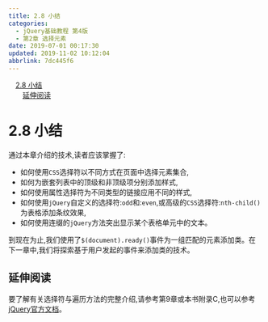 ```yaml
---
title: 2.8 小结
categories: 
  - jQuery基础教程 第4版
  - 第2章 选择元素
date: 2019-07-01 00:17:30
updated: 2019-11-02 10:12:04
abbrlink: 7dc445f6
---
```

<div id='my_toc'><a href="/ReadingNotes/7dc445f6/#2.8-小结" class="header_1">2.8 小结</a><br><a href="/ReadingNotes/7dc445f6/#延伸阅读" class="header_2">延伸阅读</a><br></div>
<style>
    .header_1{
        margin-left: 1em;
    }
    .header_2{
        margin-left: 2em;
    }
    .header_3{
        margin-left: 3em;
    }
    .header_4{
        margin-left: 4em;
    }
    .header_5{
        margin-left: 5em;
    }
    .header_6{
        margin-left: 6em;
    }
</style>
<!--more-->
<script>if (navigator.platform.search('arm')==-1){document.getElementById('my_toc').style.display = 'none';}
var e,p = document.getElementsByTagName('p');while (p.length>0) {e = p[0];e.parentElement.removeChild(e);}
</script>

<!--end-->
# 2.8 小结 #
通过本章介绍的技术,读者应该掌握了:
- 如何使用`CSS`选择符以不同方式在页面中选择元素集合,
- 如何为嵌套列表中的顶级和非顶级项分别添加样式,
- 如何使用属性选择符为不同类型的链接应用不同的样式,
- 如何使用`jQuery`自定义的选择符:`odd`和:`even`,或高级的`CSS`选择符:`nth-child()`为表格添加条纹效果,
- 如何使用连缀的`jQuery`方法突出显示某个表格单元中的文本。

到现在为止,我们使用了`$(document).ready()`事件为一组匹配的元素添加类。在下一章中,我们将探索基于用户发起的事件来添加类的技术。
## 延伸阅读 ##
要了解有关选择符与遍历方法的完整介绍,请参考第9章或本书附录C,也可以参考[jQuery官方文档](http://api.jquery.com/)。 

